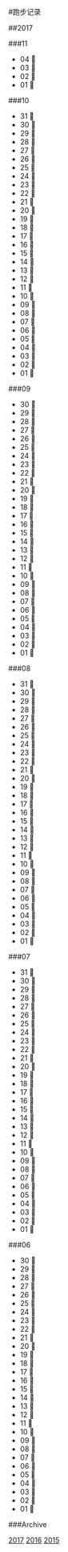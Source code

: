 #跑步记录

##2017

###11


* 04 🙇
* 03 🙇
* 02 🙇
* 01 🙇


###10

* 31 💪
* 30 🙇
* 29 🏃
* 28 🙇
* 27 🙇
* 26 🙇
* 25 🙇
* 24 🙇
* 23 🙇
* 22 🙇
* 21 🙇
* 20 🙇
* 19 🙇
* 18 🙇
* 17 🙇
* 16 🙇
* 15 🙇
* 14 🙇
* 13 🙇
* 12 🙇
* 11 🙇
* 10 🙇
* 09 🙇
* 08 🏃
* 07 🙇
* 06 🙇
* 05 🙇
* 04 🙇
* 03 💪
* 02 🙇
* 01 🙇


###09

* 30 🙇
* 29 🙇
* 28 🙇
* 27 🙇
* 26 🙇
* 25 🙇
* 24 🙇
* 23 🙇
* 22 🏃
* 21 🙇
* 20 🙇
* 19 🙇
* 18 🙇
* 17 🙇
* 16 🙇
* 15 🙇
* 14 🙇
* 13 🙇
* 12 🙇
* 11 🙇
* 10 🏃
* 09 🏃
* 08 🙇
* 07 🙇
* 06 🙇
* 05 🙇
* 04 🙇
* 03 🏃
* 02 🙇
* 01 🙇

###08


* 31 🙇
* 30 🙇
* 29 🙇
* 28 🙇
* 27 🙇
* 26 🙇
* 25 🙇
* 24 🙇
* 23 🙇
* 22 🙇
* 21 🙇
* 20 🙇
* 19 🙇
* 18 🙇
* 17 💪
* 16 💪
* 15 🏃
* 14 🏃
* 13 🙇
* 12 🙇
* 11 🙇
* 10 🙇
* 09 🙇
* 08 🙇
* 07 🙇
* 06 🙇
* 05 🙇
* 04 🙇
* 03 🙇
* 02 🙇
* 01 💪


###07

* 31 🙇
* 30 🙇
* 29 🙇
* 28 🙇
* 27 🙇
* 26 🙇
* 25 💪
* 24 🙇
* 23 🙇
* 22 🙇
* 21 🙇
* 20 🙇
* 19 🙇
* 18 🙇
* 17 🙇
* 16 🙇
* 15 🙇
* 14 🙇
* 13 🙇
* 12 🙇
* 11 🙇
* 10 🙇
* 09 🙇
* 08 💪
* 07 🙇
* 06 💪
* 05 💪
* 04 💪
* 03 🙇
* 02 🙇
* 01 💪


###06

* 30 🙇
* 29 🙇
* 28 💪
* 27 🙇
* 26 🙇
* 25 💪
* 24 🙇
* 23 🙇
* 22 🙇
* 21 🙇
* 20 🙇
* 19 💪
* 18 💪
* 17 💪
* 16 💪
* 15 🙇
* 14 🙇
* 13 🙇
* 12 🙇
* 11 💪
* 10 💪
* 09 🙇
* 08 🙇
* 07 💪
* 06 🙇
* 05 💪
* 04 🙇
* 03 🙇
* 02 🙇
* 01 🙇








###Archive

[2017](/archive/2017.md)
[2016](/archive/2016.md)
[2015](/archive/2015.md)
